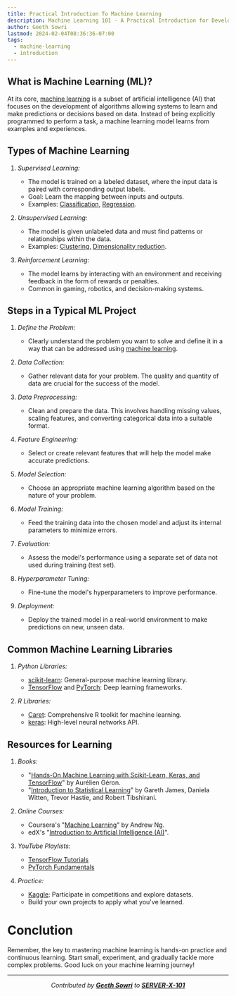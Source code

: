 ```yaml
---
title: Practical Introduction To Machine Learning
description: Machine Learning 101 - A Practical Introduction for Developers
author: Geeth Sowri
lastmod: 2024-02-04T08:36:36-07:00
tags:
  - machine-learning
  - introduction
---
```


## What is Machine Learning (ML)?

At its core, [machine learning](https://en.wikipedia.org/wiki/Machine_learning) is a subset of artificial intelligence (AI) that focuses on the development of algorithms allowing systems to learn and make predictions or decisions based on data. Instead of being explicitly programmed to perform a task, a machine learning model learns from examples and experiences.

## Types of Machine Learning

1. *Supervised Learning:*
   - The model is trained on a labeled dataset, where the input data is paired with corresponding output labels.
   - Goal: Learn the mapping between inputs and outputs.
   - Examples: [Classification](https://en.wikipedia.org/wiki/Statistical_classification), [Regression](https://en.wikipedia.org/wiki/Regression_analysis).

2. *Unsupervised Learning:*
   - The model is given unlabeled data and must find patterns or relationships within the data.
   - Examples: [Clustering](https://en.wikipedia.org/wiki/Cluster_analysis), [Dimensionality reduction](https://en.wikipedia.org/wiki/Dimensionality_reduction).

3. *Reinforcement Learning:*
   - The model learns by interacting with an environment and receiving feedback in the form of rewards or penalties.
   - Common in gaming, robotics, and decision-making systems.

## Steps in a Typical ML Project

1. *Define the Problem:*
   - Clearly understand the problem you want to solve and define it in a way that can be addressed using [machine learning](https://en.wikipedia.org/wiki/Machine_learning).

2. *Data Collection:*
   - Gather relevant data for your problem. The quality and quantity of data are crucial for the success of the model.

3. *Data Preprocessing:*
   - Clean and prepare the data. This involves handling missing values, scaling features, and converting categorical data into a suitable format.

4. *Feature Engineering:*
   - Select or create relevant features that will help the model make accurate predictions.

5. *Model Selection:*
   - Choose an appropriate machine learning algorithm based on the nature of your problem.

6. *Model Training:*
   - Feed the training data into the chosen model and adjust its internal parameters to minimize errors.

7. *Evaluation:*
   - Assess the model's performance using a separate set of data not used during training (test set).

8. *Hyperparameter Tuning:*
   - Fine-tune the model's hyperparameters to improve performance.

9. *Deployment:*
   - Deploy the trained model in a real-world environment to make predictions on new, unseen data.

## Common Machine Learning Libraries

1. *Python Libraries:*
   - [scikit-learn](https://scikit-learn.org/stable/): General-purpose machine learning library.
   - [TensorFlow](https://www.tensorflow.org/) and [PyTorch](https://pytorch.org/): Deep learning frameworks.

2. *R Libraries:*
   - [Caret](https://topepo.github.io/caret/): Comprehensive R toolkit for machine learning.
   - [keras](https://keras.io/): High-level neural networks API.

## Resources for Learning

1. *Books:*
   - "[Hands-On Machine Learning with Scikit-Learn, Keras, and TensorFlow](https://www.oreilly.com/library/view/hands-on-machine-learning/9781492032632/)" by Aurélien Géron.
   - "[Introduction to Statistical Learning](https://www.statlearning.com/)" by Gareth James, Daniela Witten, Trevor Hastie, and Robert Tibshirani.

2. *Online Courses:*
   - Coursera's "[Machine Learning](https://www.coursera.org/learn/machine-learning)" by Andrew Ng.
   - edX's "[Introduction to Artificial Intelligence (AI)](https://www.edx.org/professional-certificate/mitx-introduction-to-artificial-intelligence)".

3. *YouTube Playlists:*
   - [TensorFlow Tutorials](https://www.youtube.com/playlist?list=PLQY2H8rRoyvzDbLUZkbudP-MFQZwNmU4S)
   - [PyTorch Fundamentals](https://www.youtube.com/playlist?list=PLZbbT5o_s2xrfNyHZsM6ufI0iZENK9xgG)

4. *Practice:*
   - [Kaggle](https://www.kaggle.com/): Participate in competitions and explore datasets.
   - Build your own projects to apply what you've learned.

# Conclution

Remember, the key to mastering machine learning is hands-on practice and continuous learning. Start small, experiment, and gradually tackle more complex problems. Good luck on your machine learning journey!

<div align="center">

---

*Contributed by <a href="https://github.com/geethsowri">**Geeth Sowri**</a> to <a href="https://github.com/SERVER-X-101">**SERVER-X-101**</a>*

</div>
